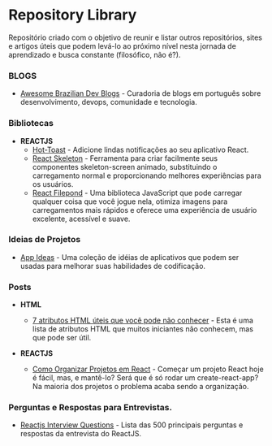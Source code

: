 # Repository Library

Repositório criado com o objetivo de reunir e listar outros repositórios, sites e artigos úteis que podem levá-lo ao próximo nível nesta jornada de aprendizado e busca constante (filosófico, não é?).


### BLOGS

- [Awesome Brazilian Dev Blogs](https://github.com/Wmitrut/awesome-brazilian-devblogs)  - Curadoria de blogs em português sobre desenvolvimento, devops, comunidade e tecnologia.


### Bibliotecas 

- **REACTJS**
  - [Hot-Toast](https://github.com/timolins/react-hot-toast) - Adicione lindas notificações ao seu aplicativo React.
  - [React Skeleton](https://skeletonreact.com/) - Ferramenta para criar facilmente seus componentes skeleton-screen animado, substituindo o carregamento normal e proporcionando melhores experiências para os usuários.
  - [React Filepond](https://pqina.nl/filepond/) - Uma biblioteca JavaScript que pode carregar qualquer coisa que você jogue nela, otimiza imagens para carregamentos mais rápidos e oferece uma experiência de usuário excelente, acessível e suave.


### Ideias de Projetos

- [App Ideas](https://github.com/florinpop17/app-ideas) -  Uma coleção de idéias de aplicativos que podem ser usadas para melhorar suas habilidades de codificação.


### Posts

- **HTML**
  - [7 atributos HTML úteis que você pode não conhecer](https://dev.to/simonpaix/7-useful-html-attributes-you-may-not-know-7mn) - Esta é uma lista de atributos HTML que muitos iniciantes não conhecem, mas que pode ser útil. 

- **REACTJS**
  - [Como Organizar Projetos em React](https://blog.matheuscastiglioni.com.br/como-organizar-projetos-em-react/) - Começar um projeto React hoje é fácil, mas, e mantê-lo? Será que é só rodar um create-react-app? Na maioria dos projetos o problema acaba sendo a organização.

### Perguntas e Respostas para Entrevistas.

- [Reactjs Interview Questions](https://github.com/sudheerj/reactjs-interview-questions) - Lista das 500 principais perguntas e respostas da entrevista do ReactJS.
